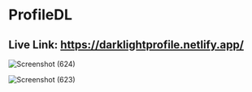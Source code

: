 # ProfileDL
## Live Link:  https://darklightprofile.netlify.app/

![Screenshot (624)](https://github.com/user-attachments/assets/5d9c527d-ca8c-4192-b737-961fafeb3ad6)

![Screenshot (623)](https://github.com/user-attachments/assets/6f6b34c9-2c4b-4e93-bd87-34702ef06b1a)
